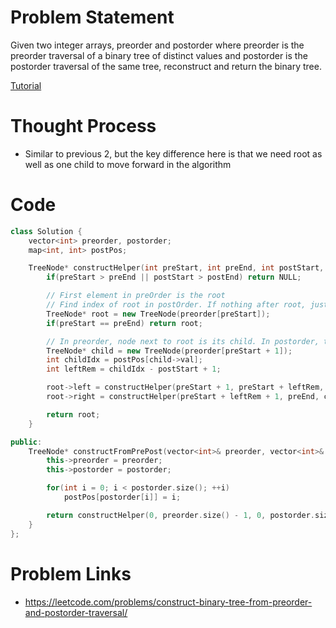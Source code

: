 # Problem Statement

Given two integer arrays, preorder and postorder where preorder is the preorder traversal of a binary tree of distinct values and postorder is the postorder traversal of the same tree, reconstruct and return the binary tree.

[Tutorial](https://www.youtube.com/watch?v=xe6cLIhberQ&list=PL-Jc9J83PIiHgjQ9wfJ8w-rXU368xNX4L&index=15)

# Thought Process
- Similar to previous 2, but the key difference here is that we need root as well as one child to move forward in the algorithm

# Code
```cpp
class Solution {
    vector<int> preorder, postorder;
    map<int, int> postPos;

    TreeNode* constructHelper(int preStart, int preEnd, int postStart, int postEnd) {
        if(preStart > preEnd || postStart > postEnd) return NULL;

        // First element in preOrder is the root
        // Find index of root in postOrder. If nothing after root, just return root
        TreeNode* root = new TreeNode(preorder[preStart]);
        if(preStart == preEnd) return root;

        // In preorder, node next to root is its child. In postorder, the ones left to child are its children, and towards right are not its children
        TreeNode* child = new TreeNode(preorder[preStart + 1]);
        int childIdx = postPos[child->val];
        int leftRem = childIdx - postStart + 1;

        root->left = constructHelper(preStart + 1, preStart + leftRem, postStart, childIdx);
        root->right = constructHelper(preStart + leftRem + 1, preEnd, childIdx + 1, postEnd);

        return root;
    }

public:
    TreeNode* constructFromPrePost(vector<int>& preorder, vector<int>& postorder) {
        this->preorder = preorder;
        this->postorder = postorder;

        for(int i = 0; i < postorder.size(); ++i)
            postPos[postorder[i]] = i;

        return constructHelper(0, preorder.size() - 1, 0, postorder.size() - 1);
    }
};
```

# Problem Links
- https://leetcode.com/problems/construct-binary-tree-from-preorder-and-postorder-traversal/
